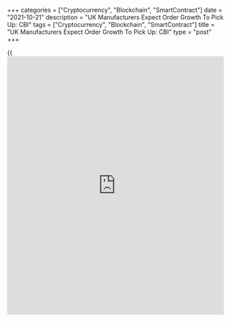 +++
categories = ["Cryptocurrency", "Blockchain", "SmartContract"]
date = "2021-10-21"
description = "UK Manufacturers Expect Order Growth To Pick Up: CBI"
tags = ["Cryptocurrency", "Blockchain", "SmartContract"]
title = "UK Manufacturers Expect Order Growth To Pick Up: CBI"
type = "post"
+++

{{<iframe id="large-banner" src="https://www.bounty.group/#slide=21.0" width="100%" height="600" scrolling="no" style="border: 0px solid rgb(216, 221, 230); border-radius: 3px;">}}

UK manufacturers expect new orders to grow at a faster pace in the next
quarter, survey results from the Confederation of British Industry
showed on Thursday.

According to the Industrial Trends survey results, a net of 22 percent
said new orders grew in three months to October, which was slower than
July's 48 percent.

Manufacturers expect total new orders growth to pick up next quarter,
with the balance at 29 percent, driven by acceleration in both domestic
and export order growth.

A net balance of 15 percent said output volumes expanded in three months
to October compared to 16 percent in September. A net 33 percent expects
output growth to accelerate substantially in the next quarter.

Looking ahead to the next three months, costs growth is set to speed up
further, with both domestic and export price inflation expected to
accelerate, the survey showed.

"From higher material costs to labour shortages, manufacturers continue
to face a number of serious global supply challenges hampering their
ability to meet strong demand, Anna Leach, CBI deputy chief economist,
said.

Manufacturers are using key levers, such as hiring new workers and
planning further investment in plant and machinery and training, to
expand production. "But with both orders and costs growth expected to
climb over the next quarter, we're not out of the woods yet," the
economist said.

For comments and feedback [contact](https://www.playgroundfx.com/contact/): editorial@rtt[news](https://www.letsplayfx.com/blog/forex-news-website/).com

[Economic News][1]

 **What parts of the world are seeing the best (and worst) economic
performances lately? Click[here][2] to check out our [Econ Scorecard][2]
and find out! See up-to-the-moment [ranking](https://www.playgroundfx.com/blog/crypto-exchange-ranking/)s for the best and worst
performers in [GDP][3], [unemployment rate][4], [inflation][5] and much
more.**

   1. www.rtt[news](https://www.letsplayfx.com/blog/forex-news-website/).com/Content/EconomicNews.aspx
   2. www.rtt[news](https://www.letsplayfx.com/blog/forex-news-website/).com/economic-scorecard/world-rank/PPI/highest-performance.aspx
   3. www.rtt[news](https://www.letsplayfx.com/blog/forex-news-website/).com/economic-scorecard/world-rank/GDP/highest-performance.aspx
   4. www.rtt[news](https://www.letsplayfx.com/blog/forex-news-website/).com/economic-scorecard/world-rank/unemployment-rate/lowest-performance.aspx
   5. www.rtt[news](https://www.letsplayfx.com/blog/forex-news-website/).com/economic-scorecard/world-rank/CPI/highest-performance.aspx